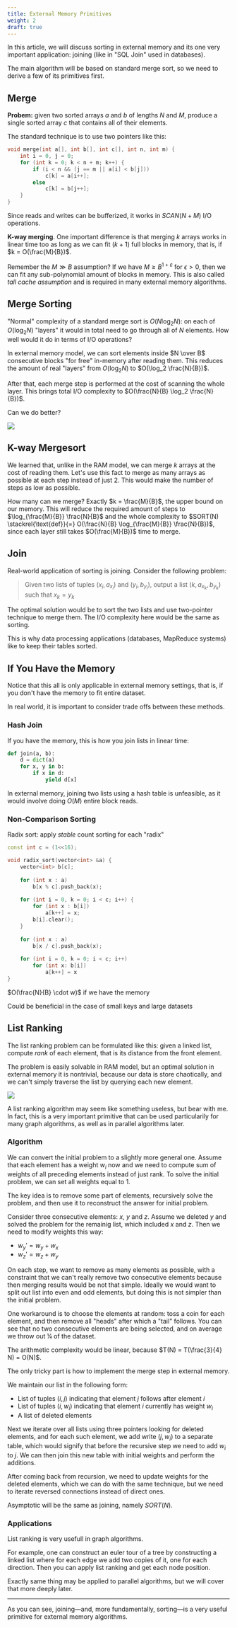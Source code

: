 ```yaml
---
title: External Memory Primitives
weight: 2
draft: true
---
```


In this article, we will discuss sorting in external memory and its one very important application: joining (like in "SQL Join" used in databases).

The main algorithm will be based on standard merge sort, so we need to derive a few of its primitives first.

## Merge

**Probem:** given two sorted arrays $a$ and $b$ of lengths $N$ and $M$, produce a single sorted array $c$ that contains all of their elements.

The standard technique is to use two pointers like this:

```cpp
void merge(int a[], int b[], int c[], int n, int m) {
    int i = 0, j = 0;
    for (int k = 0; k < n + m; k++) {
        if (i < n && (j == m || a[i] < b[j]))
            c[k] = a[i++];
        else
            c[k] = b[j++];
    }
}
```

Since reads and writes can be bufferized, it works in $SCAN(N+M)$ I/O operations.

**K-way merging**. One important difference is that merging $k$ arrays works in linear time too as long as we can fit $(k+1)$ full blocks in memory, that is, if $k = O(\frac{M}{B})$.

Remember the $M \gg B$ assumption? If we have $M \geq B^{1+ε}$ for $\epsilon > 0$, then we can fit any sub-polynomial amount of blocks in memory. This is also called *tall cache assumption* and is required in many external memory algorithms.

## Merge Sorting

"Normal" complexity of a standard merge sort is $O(N \log_2 N)$: on each of $O(\log_2 N)$ "layers" it would in total need to go through all of $N$ elements. How well would it do in terms of I/O operations?

In external memory model, we can sort elements inside $N \over B$ consecutive blocks "for free" in-memory after reading them. This reduces the amount of real "layers" from $O(\log_2 N)$ to $O(\log_2 \frac{N}{B})$.

After that, each merge step is performed at the cost of scanning the whole layer. This brings total I/O complexity to $O(\frac{N}{B} \log_2 \frac{N}{B})$.

Can we do better?

![](../img/k-way.png)

## K-way Mergesort

We learned that, unlike in the RAM model, we can merge $k$ arrays at the cost of reading them. Let's use this fact to merge as many arrays as possible at each step instead of just $2$. This would make the number of steps as low as possible.

How many can we merge? Exactly $k = \frac{M}{B}$, the upper bound on our memory. This will reduce the required amount of steps to $\log_{\frac{M}{B}} \frac{N}{B}$ and the whole complexity to $SORT(N) \stackrel{\text{def}}{=} O(\frac{N}{B} \log_{\frac{M}{B}} \frac{N}{B})$, since each layer still takes $O(\frac{M}{B})$ time to merge.

## Join

Real-world application of sorting is joining. Consider the following problem: 

> Given two lists of tuples $(x_i, a_{x_i})$ and $(y_i, b_{y_i})$, output a list $(k, a_{x_k}, b_{y_k})$ such that $x_k = y_k$

The optimal solution would be to sort the two lists and use two-pointer technique to merge them. The I/O complexity here would be the same as sorting.

This is why data processing applications (databases, MapReduce systems) like to keep their tables sorted.

## If You Have the Memory

Notice that this all is only applicable in external memory settings, that is, if you don't have the memory to fit entire dataset.

In real world, it is important to consider trade offs between these methods.

### Hash Join

If you have the memory, this is how you join lists in linear time:

```python
def join(a, b):
    d = dict(a)
    for x, y in b:
        if x in d:
            yield d[x]
```

In external memory, joining two lists using a hash table is unfeasible, as it would involve doing $O(M)$ entire block reads.

### Non-Comparison Sorting

Radix sort: apply *stable* count sorting for each "radix"

```cpp
const int c = (1<<16);

void radix_sort(vector<int> &a) {
    vector<int> b[c];
    
    for (int x : a)
        b[x % c].push_back(x);
    
    for (int i = 0, k = 0; i < c; i++) {
        for (int x : b[i])
            a[k++] = x;
        b[i].clear();
    }
    
    for (int x : a)
        b[x / c].push_back(x);
    
    for (int i = 0, k = 0; i < c; i++)
        for (int x: b[i])
            a[k++] = x
}
```

$O(\frac{N}{B} \cdot w)$ if we have the memory

Could be beneficial in the case of small keys and large datasets

## List Ranking

The list ranking problem can be formulated like this: given a linked list, compute *rank* of each element, that is its distance from the front element.

The problem is easily solvable in RAM model, but an optimal solution in external memory it is nontrivial, because our data is store chaotically, and we can't simply traverse the list by querying each new element. 

![](../img/list-ranking.png)

A list ranking algorithm may seem like something useless, but bear with me. In fact, this is a very important primitive that can be used particularily for many graph algorithms, as well as in parallel algorithms later.

### Algorithm

We can convert the initial problem to a slightly more general one. Assume that each element has a weight $w_i$ now and we need to compute sum of weights of all preceding elements instead of just rank. To solve the initial problem, we can set all weights equal to $1$.

The key idea is to remove some part of elements, recursively solve the problem, and then use it to reconstruct the answer for initial problem.

Consider three consecutive elements: $x$, $y$ and $z$. Assume we deleted $y$ and solved the problem for the remainig list, which included $x$ and $z$. Then we need to modify weights this way:
- $w_y' = w_y + w_x$
- $w_z' = w_z + w_y$

On each step, we want to remove as many elements as possible, with a constraint that we can't really remove two consecutive elements because then merging results would be not that simple. Ideally we would want to split out list into even and odd elements, but doing this is not simpler than the initial problem.

One workaround is to choose the elements at random: toss a coin for each element, and then remove all "heads" after which a "tail" follows. You can see that no two consecutive elements are being selected, and on average we throw out ¼ of the dataset.

The arithmetic complexity would be linear, because $T(N) = T(\frac{3}{4} N) = O(N)$.

The only tricky part is how to implement the merge step in external memory. 

We maintain our list in the following form:
- List of tuples $(i, j)$ indicating that element $j$ follows after element $i$
- List of tuples $(i, w_i)$ indicating that element $i$ currently has weight $w_i$
- A list of deleted elements

Next we iterate over all lists using three pointers looking for deleted elements, and for each such element, we add write $(j, w_i)$ to a separate table, which would signify that before the recursive step we need to add $w_i$ to $j$. We can then join this new table with initial weights and perform the additions.

After coming back from recursion, we need to update weights for the deleted elements, which we can do with the same technique, but we need to iterate reversed connections instead of direct ones.

Asymptotic will be the same as joining, namely $SORT(N)$.

### Applications

List ranking is very usefull in graph algorithms.

For example, one can construct an euler tour of a tree by constructing a linked list where for each edge we add two copies of it, one for each direction. Then you can apply list ranking and get each node position.

Exactly same thing may be applied to parallel algorithms, but we will cover that more deeply later.

---

As you can see, joining—and, more fundamentally, sorting—is a very useful primitive for external memory algorithms.
